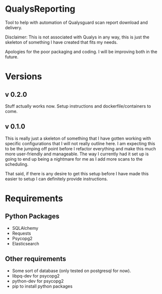 # QualysReporting
Tool to help with automation of Qualysguard scan report download and delivery.

Disclaimer: This is not associated with Qualys in any way, this is just the
skeleton of something I have created that fits my needs.

Apologies for the poor packaging and coding. I will be improving both in the future.

# Versions
## v 0.2.0
Stuff actually works now. Setup instructions and dockerfile/containers to come.

## v 0.1.0
This is really just a skeleton of something that I have gotten working with
specific configurations that I will not really outline here. I am expecting
this to be the jumping off point before I refactor everything and make this
much more user-friendly and manageable. The way I currently had it set up
is going to end up being a nightmare for me as I add more scans to the
scheduling.

That said, if there is any desire to get this setup before I have made this
easier to setup I can definitely provide instructions.

# Requirements
## Python Packages
* SQLAlchemy
* Requests
* Psycopg2
* Elasticsearch

## Other requirements
* Some sort of database (only tested on postgresql for now).
* libpq-dev for psycopg2
* python-dev for psycopg2
* pip to install python packages


